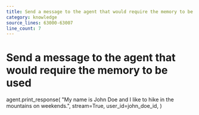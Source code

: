 ```yaml
---
title: Send a message to the agent that would require the memory to be used
category: knowledge
source_lines: 63000-63007
line_count: 7
---
```


# Send a message to the agent that would require the memory to be used
agent.print_response(
    "My name is John Doe and I like to hike in the mountains on weekends.",
    stream=True,
    user_id=john_doe_id,
)


